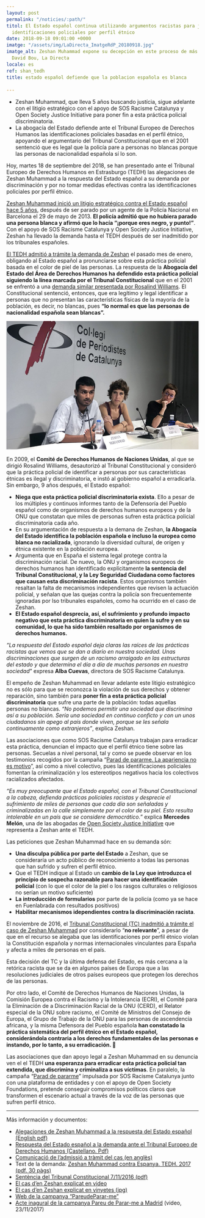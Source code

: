 ```yaml
---
layout: post
permalink: "/noticies/:path/"
titol: El Estado español continua utilizando argumentos racistas para justificar las
  identificaciones policiales por perfil étnico
date: 2018-09-18 09:01:00 +0000
imatge: "/assets/img/LaDirecta_ImatgeRdP_20180918.jpg"
imatge_alt: Zeshan Muhammad expone su decepción en este proceso de más de 5 años -
  David Bou, La Directa
locale: es
ref: shan_tedh
title: estado español defiende que la poblacion española es blanca

---
```

* Zeshan Muhammad, que lleva 5 años buscando justícia, sigue adelante con el litigio estratégico con el apoyo de SOS Racisme Catalunya y Open Society Justice Initiative para poner fin a esta práctica policial discriminatoria.
* La abogacía del Estado defiende ante el Tribunal Europeo de Derechos Humanos las identificaciones policiales basadas en el perfil étnico, apoyando el argumentario del Tribunal Constitucional que en el 2001 sentenció que es legal que la policía pare a personas no blancas porque las personas de nacionalidad española sí lo son.

Hoy, martes 18 de septiembre del 2018, se han presentado ante el Tribunal Europeo de Derechos Humanos en Estrasburgo (TEDH) las alegaciones de Zeshan Muhammad a la respuesta del Estado español a su demanda por discriminación y por no tomar medidas efectivas contra las identificaciones policiales por perfil étnico.

[Zeshan Muhammad inició un litigio estratégico contra el Estado español hace 5 años](http://www.sosracisme.org/comunicat-denuncia-per-us-de-perfil-etnic-per-part-de-la-policia), después de ser parado por un agente de la Policía Nacional en Barcelona el 29 de mayo de 2013. **El policía admitió que no hubiera parado una persona blanca y afirmó que lo hacía “¡porque eres negro, y punto!”**. Con el apoyo de SOS Racisme Catalunya y Open Society Justice Initiative, Zeshan ha llevado la demanda hasta el TEDH después de ser inadmitido por los tribunales españoles.

[El TEDH admitió a trámite la demanda de Zeshan](http://www.sosracisme.org/el-tribunal-europeu-de-drets-humans-obliga-el-govern-espanyol-a-pronunciar-se-davant-un-cas-didentificacio-per-perfil-etnic) el pasado mes de enero, obligando al Estado español a pronunciarse sobre esta práctica policial basada en el color de piel de las personas. La respuesta de la **Abogacía del Estado del Área de Derechos Humanos ha defendido esta práctica policial siguiendo la línea marcada por el Tribunal Constitucional** que en el 2001 se enfrentó a una [demanda similar presentada por Rosalind Williams](https://elpais.com/diario/2009/08/30/sociedad/1251583202_850215.html). El Constitucional sentenció, entonces, que era legítimo y legal identificar a personas que no presentan las características físicas de la mayoría de la población, es decir, no blancas, pues **“lo normal es que las personas de nacionalidad española sean blancas”.**

![Zeshan Muhammad expone su decepción en este proceso de más de 5 años. David Bou, La Directa](/assets/img/LaDirecta_ImatgeRdP_20180918.jpg "Zeshan Muhammad en la Rueda de Prensa celebrada en el Col·legi de Periodistes")

En 2009, el **Comité de Derechos Humanos de Naciones Unidas**, al que se dirigió Rosalind Williams, desautorizó al Tribunal Constitucional y consideró que la práctica policial de identificar a personas por sus características étnicas es ilegal y discriminatoria, e instó al gobierno español a erradicarla. Sin embargo, 9 años después, el Estado español:

* **Niega que esta práctica policial discriminatoria exista**. Ello a pesar de los múltiples y continuos informes tanto de la Defensoría del Pueblo español como de organismos de derechos humanos europeos y de la ONU que constatan que miles de personas sufren esta práctica policial discriminatoria cada año.
* En su argumentación de respuesta a la demana de Zeshan, **la Abogacía del Estado identifica la población española e incluso la europea como blanca no racializada**, ignorando la diversidad cultural, de orígen y étnica existente en la población europea.
* Argumenta que en España el sistema legal protege contra la discriminación racial. De nuevo, la ONU y organismos europeos de derechos humanos han identificado explícitamente **la sentencia del Tribunal Constitucional, y la Ley Seguridad Ciudadana como factores que causan esta discriminación racista**. Estos organismos también resaltan la falta de mecanismos independientes que revisen la actuación policial, y señalan que las quejas contra la policía son frecuentemente ignoradas por lso tribunales españoles, como ha ocurrido en el caso de Zeshan.
* **El Estado español desprecia, así, el sufrimiento y profundo impacto negativo que esta práctica discriminatoria en quien la sufre y en su comunidad, lo que ha sido también resaltado por organismos de derechos humanos.**

_“La respuesta del Estado español deja claras las raíces de las prácticas racistas que vemos que se dan a diario en nuestra sociedad. Unas discriminaciones que surgen de un racismo arraigado en las estructuras del estado y que determina el día a día de muchas personas en nuestra sociedad_” expresa **Alba Cuevas**, directora de SOS Racisme Catalunya.

El empeño de Zeshan Muhammad en llevar adelante este litigio estratégico no es sólo para que se reconozca la violación de sus derechos y obtener reparación, sino también para **poner fin a esta práctica policial discriminatoria** que sufre una parte de la población: todas aquellas personas no blancas. _“No podemos permitir una sociedad que discrimina así a su población. Sería una sociedad en continuo conficto y con un unos ciudadanos sin apego al país donde viven, porque se les señala continuamente como extranjeros”_, explica Zeshan.

Las asociaciones que como SOS Racisme Catalunya trabajan para erradicar esta práctica, denuncian el impacto que el perfil étnico tiene sobre las personas. Secuelas a nivel personal, tal y como se puede observar en los testimonios recogidos por la campaña “[Parad de pararme. La apariencia no es motivo](https://www.pareudepararme.org/)”, así como a nivel colectivo, pues las identificaciones policiales fomentan la criminalización y los estereotipos negativos hacia los colectivos racializados afectados.

_“Es muy preocupante que el Estado español, con el Tribunal Constitucional a la cabeza, defienda prácticas policiales racistas y desprecie el sufrimiento de miles de personas que cada día son señaladas y criminalizadas en la calle simplemente por el color de su piel. Esto resulta intolerable en un país que se considere democrático._” explica **Mercedes Melón**, una de las abogadas de [Open Society Justice Initiative](https://www.opensocietyfoundations.org/about/programs/open-society-justice-initiative) que representa a Zeshan ante el TEDH.

Las peticiones que Zeshan Muhammad hace en su demanda són:

* **Una disculpa pública por parte del Estado** a Zeshan, que se consideraría un acto público de reconocimiento a todas las personas que han sufrido y sufren el perfil étnico.
* Que el TEDH indique al Estado un **cambio de la Ley que introduzca el principio de sospecha razonable para hacer una identificación policial** (con lo que el color de la piel o los rasgos culturales o religiosos no serían un motivo suficiente)
* **La introducción de formularios** por parte de la policía (como ya se hace en Fuenlabrada con resultados positivos)
* **Habilitar mecanismos idependientes contra la discriminación racista**.

El noviembre de 2016, el [Tribunal Constitucional (TC) inadmitió a trámite el caso de Zeshan Muhammad](http://www.sosracisme.org/el-racisme-no-es-rellevant-pel-tribunal-constitucional) por considerarlo “**no relevante**”, a pesar de que en el recurso se alegaba que las identificaciones por perfil étnico violan la Constitución española y normas internacionales vinculantes para España y afecta a miles de personas en el país.

Esta decisión del TC y la última defensa del Estado, es más cercana a la retórica racista que se da en algunos países de Europa que a las resoluciones judiciales de otros países europeos que protegen los derechos de las personas.

Por otro lado, el Comité de Derechos Humanos de Naciones Unidas, la Comisión Europea contra el Racismo y la Intolerancia (ECRI), el Comité para la Eliminación de a Discriminación Racial de la ONU (CERD), el Relator especial de la ONU sobre racismo, el Comité de Ministros del Consejo de Europa, el Grupo de Trabajo de la ONU para las personas de ascendencia africana, y la misma Defensora del Pueblo española **han constatado la práctica sistemática del perfil étnico en el Estado español, considerándola contraria a los derechos fundamentales de las personas e instando, por lo tanto, a su erradicación. **

Las asociaciones que dan apoyo legal a Zeshan Muhammad en su denuncia ven el el TEDH **una esperanza para erradicar esta práctica policial tan extendida, que discrimina y criminaliza a sus víctimas**. En paralelo, la campaña “[Parad de pararme](https://www.pareudepararme.org/)” impulsada por SOS Racisme Catalunya junto con una plataforma de entidades y con el apoyo de Open Society Foundations, pretende conseguir compromisos políticos claros que transformen el escenario actual a través de la voz de las personas que sufren perfil étnico.

***

Más información y documentos:

* [Alegaciones de Zeshan Muhammad a la respuesta del Estado español (English pdf)](http://www.sosracisme.org/wp-content/uploads/2018/09/Muhammad-v-Spain-PDF-version-for-website-FINAL.pdf)
* [Respuesta del Estado español a la demanda ante el Tribunal Europeo de Derechos Humanos (Castellano. Pdf)](http://www.sosracisme.org/wp-content/uploads/2018/09/6082002-v1-3408517-Muhammad-Obs-Gvt-en-espagnol-080518.pdf)
* [Comunicació de l’admissió a tràmit del cas (en anglès)](https://sosracisme.activehosted.com/lt.php?notrack=1&s=bad97c655476f96a390a72c05a742011&i=192A238A1A3890)
* Text de la demanda: [Zeshan Muhammad contra Espanya. TEDH. 2017 (pdf. 30 pàgs)](https://sosracisme.activehosted.com/lt.php?notrack=1&s=bad97c655476f96a390a72c05a742011&i=192A238A1A3894)
* [Sentència del Tribunal Constitucional 7/11/2016 (pdf)](https://sosracisme.activehosted.com/lt.php?notrack=1&s=bad97c655476f96a390a72c05a742011&i=192A238A1A3895)
* [El cas d’en Zeshan explicat en video](https://sosracisme.activehosted.com/lt.php?notrack=1&s=bad97c655476f96a390a72c05a742011&i=192A238A1A3896)
* [El cas d’en Zeshan explicat en vinyetes (jpg)](https://sosracisme.activehosted.com/lt.php?notrack=1&s=bad97c655476f96a390a72c05a742011&i=192A238A1A3897)
* [Web de la campanya “PareudeParar-me”](https://sosracisme.activehosted.com/lt.php?notrack=1&s=bad97c655476f96a390a72c05a742011&i=192A238A1A3898)
* [Acte inagural de la campanya Pareu de Parar-me a Madrid](https://sosracisme.activehosted.com/lt.php?notrack=1&s=bad97c655476f96a390a72c05a742011&i=192A238A1A3899) (video, 23/11/2017)
